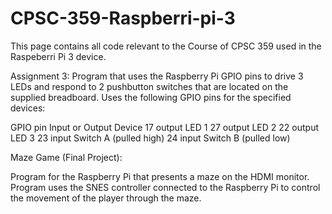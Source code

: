 # CPSC-359-Raspberri-pi-3

This page contains all code relevant to the Course of CPSC 359 used in the Raspeberri Pi 3 device.

Assignment 3:
  Program that uses the Raspberry Pi GPIO pins to drive 3 LEDs and respond to 2 pushbutton switches that are located on the supplied     breadboard. Uses the following GPIO pins for the specified devices:

  GPIO pin	Input or Output	Device
  17	output	LED 1
  27	output	LED 2
  22	output	LED 3
  23	input	Switch A (pulled high)
  24	input	Switch B (pulled low)


Maze Game (Final Project):

Program for the Raspberry Pi that presents a maze on the HDMI monitor. Program uses the SNES controller connected to the Raspberry Pi to control the movement of the player through the maze. 
